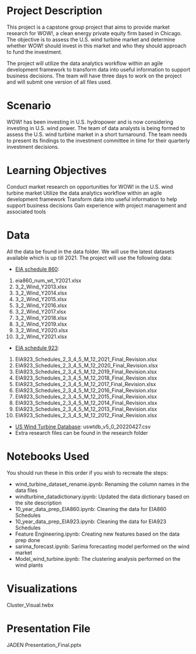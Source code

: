 # Project Description

This project is a capstone group project that aims to provide market research for WOW!, a clean energy private equity firm based in Chicago. The objective is to assess the U.S. wind turbine market and determine whether WOW! should invest in this market and who they should approach to fund the investment.

The project will utilize the data analytics workflow within an agile development framework to transform data into useful information to support business decisions. The team will have three days to work on the project and will submit one version of all files used.

# Scenario

WOW! has been investing in U.S. hydropower and is now considering investing in U.S. wind power. The team of data analysts is being formed to assess the U.S. wind turbine market in a short turnaround. The team needs to present its findings to the investment committee in time for their quarterly investment decisions.

# Learning Objectives

Conduct market research on opportunities for WOW! in the U.S. wind turbine market
Utilize the data analytics workflow within an agile development framework
Transform data into useful information to help support business decisions
Gain experience with project management and associated tools

# Data
All the data be found in the data folder. We will use the latest datasets available which is up till 2021. The project will use the following data:
- [EIA schedule 860](https://www.eia.gov/electricity/data/eia860/): 
1. eia860_num_wt_Y2021.xlsx
2. 3_2_Wind_Y2013.xlsx
3. 3_2_Wind_Y2014.xlsx
4. 3_2_Wind_Y2015.xlsx
5. 3_2_Wind_Y2016.xlsx
6. 3_2_Wind_Y2017.xlsx
7. 3_2_Wind_Y2018.xlsx
8. 3_2_Wind_Y2019.xlsx
9. 3_2_Wind_Y2020.xlsx
10. 3_2_Wind_Y2021.xlsx
- [EIA schedule 923](https://www.eia.gov/electricity/data/eia923/): 
1. EIA923_Schedules_2_3_4_5_M_12_2021_Final_Revision.xlsx
2. EIA923_Schedules_2_3_4_5_M_12_2020_Final_Revision.xlsx
3. EIA923_Schedules_2_3_4_5_M_12_2019_Final_Revision.xlsx
4. EIA923_Schedules_2_3_4_5_M_12_2018_Final_Revision.xlsx
5. EIA923_Schedules_2_3_4_5_M_12_2017_Final_Revision.xlsx
6. EIA923_Schedules_2_3_4_5_M_12_2016_Final_Revision.xlsx
7. EIA923_Schedules_2_3_4_5_M_12_2015_Final_Revision.xlsx
8. EIA923_Schedules_2_3_4_5_M_12_2014_Final_Revision.xlsx
9. EIA923_Schedules_2_3_4_5_M_12_2013_Final_Revision.xlsx
10. EIA923_Schedules_2_3_4_5_M_12_2012_Final_Revision.xlsx
- [US Wind Turbine Database](https://eerscmap.usgs.gov/uswtdb/): uswtdb_v5_0_20220427.csv
- Extra research files can be found in the research folder

# Notebooks Used
You should run these in this order if you wish to recreate the steps:
- wind_turbine_dataset_rename.ipynb: Renaming the column names in the data files
- windturbine_datadictionary.ipynb: Updated the data dictionary based on the site description
- 10_year_data_prep_EIA860.ipynb: Cleaning the data for EIA860 Schedules
- 10_year_data_prep_EIA923.ipynb: Cleaning the data for EIA923 Schedules
- Feature Engineering.ipynb: Creating new features based on the data prep done
- sarima_forecast.ipynb: Sarima forecasting model performed on the wind market
- Model_wind_turbine.ipynb: The clustering analysis performed on the wind plants

# Visualizations
Cluster_Visual.twbx

# Presentation File
JADEN Presentation_Final.pptx

